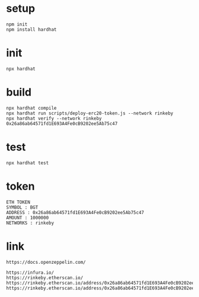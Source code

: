 # setup
````
npm init
npm install hardhat

````


# init
````
npx hardhat

````


# build

````
npx hardhat compile
npx hardhat run scripts/deploy-erc20-token.js --network rinkeby
npx hardhat verify --network rinkeby 0x26a86ab64571fd1E693A4Fe0cB9202ee5Ab75c47

````


# test

````
npx hardhat test

````


# token
```` 
ETH TOKEN
SYMBOL : BGT
ADDRESS : 0x26a86ab64571fd1E693A4Fe0cB9202ee5Ab75c47
AMOUNT : 1000000
NETWORKS : rinkeby

````



# link

````
https://docs.openzeppelin.com/

https://infura.io/
https://rinkeby.etherscan.io/
https://rinkeby.etherscan.io/address/0x26a86ab64571fd1E693A4Fe0cB9202ee5Ab75c47
https://rinkeby.etherscan.io/address/0x26a86ab64571fd1E693A4Fe0cB9202ee5Ab75c47#code

````
